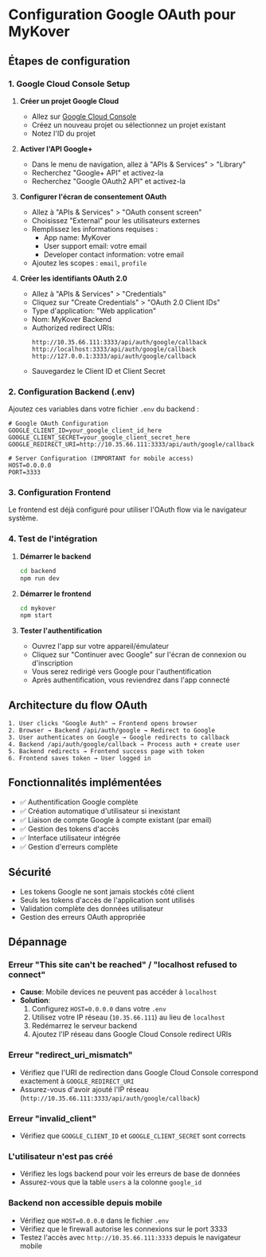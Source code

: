 # Configuration Google OAuth pour MyKover

## Étapes de configuration

### 1. Google Cloud Console Setup

1. **Créer un projet Google Cloud**
   - Allez sur [Google Cloud Console](https://console.cloud.google.com/)
   - Créez un nouveau projet ou sélectionnez un projet existant
   - Notez l'ID du projet

2. **Activer l'API Google+**
   - Dans le menu de navigation, allez à "APIs & Services" > "Library"
   - Recherchez "Google+ API" et activez-la
   - Recherchez "Google OAuth2 API" et activez-la

3. **Configurer l'écran de consentement OAuth**
   - Allez à "APIs & Services" > "OAuth consent screen"
   - Choisissez "External" pour les utilisateurs externes
   - Remplissez les informations requises :
     - App name: MyKover
     - User support email: votre email
     - Developer contact information: votre email
   - Ajoutez les scopes : `email`, `profile`

4. **Créer les identifiants OAuth 2.0**
   - Allez à "APIs & Services" > "Credentials"
   - Cliquez sur "Create Credentials" > "OAuth 2.0 Client IDs"
   - Type d'application: "Web application"
   - Nom: MyKover Backend
   - Authorized redirect URIs:
     ```
     http://10.35.66.111:3333/api/auth/google/callback
     http://localhost:3333/api/auth/google/callback
     http://127.0.0.1:3333/api/auth/google/callback
     ```
   - Sauvegardez le Client ID et Client Secret

### 2. Configuration Backend (.env)

Ajoutez ces variables dans votre fichier `.env` du backend :

```env
# Google OAuth Configuration
GOOGLE_CLIENT_ID=your_google_client_id_here
GOOGLE_CLIENT_SECRET=your_google_client_secret_here
GOOGLE_REDIRECT_URI=http://10.35.66.111:3333/api/auth/google/callback

# Server Configuration (IMPORTANT for mobile access)
HOST=0.0.0.0
PORT=3333
```

### 3. Configuration Frontend

Le frontend est déjà configuré pour utiliser l'OAuth flow via le navigateur système.

### 4. Test de l'intégration

1. **Démarrer le backend**
   ```bash
   cd backend
   npm run dev
   ```

2. **Démarrer le frontend**
   ```bash
   cd mykover
   npm start
   ```

3. **Tester l'authentification**
   - Ouvrez l'app sur votre appareil/émulateur
   - Cliquez sur "Continuer avec Google" sur l'écran de connexion ou d'inscription
   - Vous serez redirigé vers Google pour l'authentification
   - Après authentification, vous reviendrez dans l'app connecté

## Architecture du flow OAuth

```
1. User clicks "Google Auth" → Frontend opens browser
2. Browser → Backend /api/auth/google → Redirect to Google
3. User authenticates on Google → Google redirects to callback
4. Backend /api/auth/google/callback → Process auth + create user
5. Backend redirects → Frontend success page with token
6. Frontend saves token → User logged in
```

## Fonctionnalités implémentées

- ✅ Authentification Google complète
- ✅ Création automatique d'utilisateur si inexistant
- ✅ Liaison de compte Google à compte existant (par email)
- ✅ Gestion des tokens d'accès
- ✅ Interface utilisateur intégrée
- ✅ Gestion d'erreurs complète

## Sécurité

- Les tokens Google ne sont jamais stockés côté client
- Seuls les tokens d'accès de l'application sont utilisés
- Validation complète des données utilisateur
- Gestion des erreurs OAuth appropriée

## Dépannage

### Erreur "This site can't be reached" / "localhost refused to connect"
- **Cause**: Mobile devices ne peuvent pas accéder à `localhost`
- **Solution**: 
  1. Configurez `HOST=0.0.0.0` dans votre `.env`
  2. Utilisez votre IP réseau (`10.35.66.111`) au lieu de `localhost`
  3. Redémarrez le serveur backend
  4. Ajoutez l'IP réseau dans Google Cloud Console redirect URIs

### Erreur "redirect_uri_mismatch"
- Vérifiez que l'URI de redirection dans Google Cloud Console correspond exactement à `GOOGLE_REDIRECT_URI`
- Assurez-vous d'avoir ajouté l'IP réseau (`http://10.35.66.111:3333/api/auth/google/callback`)

### Erreur "invalid_client"
- Vérifiez que `GOOGLE_CLIENT_ID` et `GOOGLE_CLIENT_SECRET` sont corrects

### L'utilisateur n'est pas créé
- Vérifiez les logs backend pour voir les erreurs de base de données
- Assurez-vous que la table `users` a la colonne `google_id`

### Backend non accessible depuis mobile
- Vérifiez que `HOST=0.0.0.0` dans le fichier `.env`
- Vérifiez que le firewall autorise les connexions sur le port 3333
- Testez l'accès avec `http://10.35.66.111:3333` depuis le navigateur mobile
